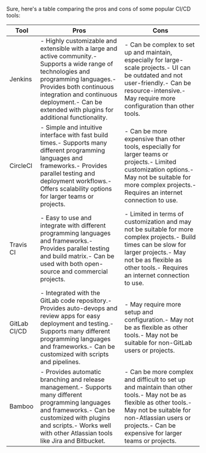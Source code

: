 Sure, here's a table comparing the pros and cons of some popular CI/CD tools:

| **Tool** | **Pros** | **Cons** |
|---------------|---------------------------------------------------------------------------------------------------------------|---------------------------------------------------------------------------------------------------------------|
| Jenkins       | - Highly customizable and extensible with a large and active community.- Supports a wide range of technologies and programming languages.- Provides both continuous integration and continuous deployment.- Can be extended with plugins for additional functionality. | - Can be complex to set up and maintain, especially for large-scale projects.- UI can be outdated and not user-friendly.- Can be resource-intensive.- May require more configuration than other tools.                                                                                                                                                                                                                                                                                                                                                                                                                                       |
| CircleCI      | - Simple and intuitive interface with fast build times.- Supports many different programming languages and frameworks.- Provides parallel testing and deployment workflows.- Offers scalability options for larger teams or projects.                            | - Can be more expensive than other tools, especially for larger teams or projects.- Limited customization options.- May not be suitable for more complex projects.- Requires an internet connection to use.                                                                                                                                                                                                                                                                                                                                                                                                              |
| Travis CI     | - Easy to use and integrate with different programming languages and frameworks.- Provides parallel testing and build matrix.- Can be used with both open-source and commercial projects.                                           | - Limited in terms of customization and may not be suitable for more complex projects.- Build times can be slow for larger projects.- May not be as flexible as other tools.- Requires an internet connection to use.                                                                                                                                                                                                                                                                                                                                                                                                                  |
| GitLab CI/CD  | - Integrated with the GitLab code repository.- Provides auto-devops and review apps for easy deployment and testing.- Supports many different programming languages and frameworks.- Can be customized with scripts and pipelines.                       | - May require more setup and configuration.- May not be as flexible as other tools.- May not be suitable for non-GitLab users or projects.                                                                                                                                                                                                                                                                                                                                                                                                                                                                                                                                                |
| Bamboo        | - Provides automatic branching and release management.- Supports many different programming languages and frameworks.- Can be customized with plugins and scripts.- Works well with other Atlassian tools like Jira and Bitbucket.           | - Can be more complex and difficult to set up and maintain than other tools.- May not be as flexible as other tools.- May not be suitable for non-Atlassian users or projects.- Can be expensive for larger teams or projects.